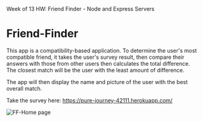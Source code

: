 Week of 13 HW: Friend Finder - Node and Express Servers


# Friend-Finder

This app is a compatibility-based application. To determine the user's most compatible friend, it takes the user's survey result, then compare their answers with those from other users then calculates the total difference.  The closest match will be the user with the least amount of difference.

The app will then display the name and picture of the user with the best overall match.

Take the survey here:  https://pure-journey-42111.herokuapp.com/ 

![FF-Home page](./assets/images/friends.png)